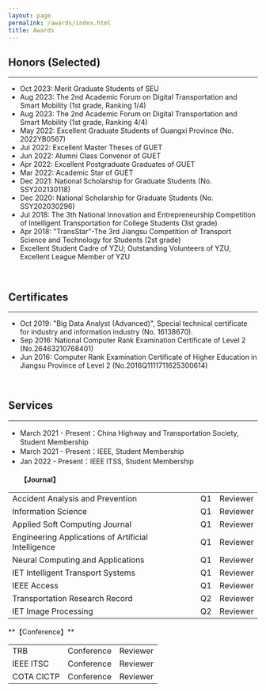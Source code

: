 ```yaml
---
layout: page
permalink: /awards/index.html
title: Awards
---
```


## Honors (Selected)
---
- Oct 2023:    Merit Graduate Students of SEU
- Aug 2023:   The 2nd Academic Forum on Digital Transportation and Smart Mobility (1st grade, Ranking 1/4)
- Aug 2023:   The 2nd Academic Forum on Digital Transportation and Smart Mobility (1st grade, Ranking 4/4)
- May 2022:  Excellent Graduate Students of Guangxi Province (No. 2022YB0567)
- Jul 2022:     Excellent Master Theses of GUET
- Jun 2022:    Alumni Class Convenor of GUET
- Apr 2022:   Excellent Postgraduate Graduates of GUET
- Mar 2022:   Academic Star of GUET
- Dec 2021:   National Scholarship for Graduate Students (No. SSY202130118)
- Dec 2020:   National Scholarship for Graduate Students (No. SSY202030296)
- Jul 2018:     The 3th National Innovation and Entrepreneurship Competition of Intelligent Transportation for College Students (3st grade)
- Apr 2018:   "TransStar"-The 3rd Jiangsu Competition of Transport Science and Technology for Students (2st grade)
- Excellent Student Cadre of YZU; Outstanding Volunteers of YZU, Excellent League Member of YZU 

<br>

## Certificates
---
- Oct 2019:  "Big Data Analyst (Advanced)", Special technical certificate for industry and information industry (No. 16138670).
- Sep 2016:  National Computer Rank Examination Certificate of Level 2 (No.26463210768401)
- Jun 2016:  Computer Rank Examination Certificate of Higher Education in Jiangsu Province of Level 2 (No.2016Q1111711625300614)

<br>

## Services
---
- March 2021 - Present：China Highway and Transportation Society, Student Membership
- March 2021 - Present：IEEE, Student Membership
- Jan 2022 - Present：IEEE ITSS, Student Membership
<br><br>
**【Journal】**
<table>
  <tr>
    <td>Accident Analysis and Prevention</td>
    <td>   Q1   </td>
    <td>Reviewer</td>
  </tr>
  <tr>
    <td>Information Science</td>
    <td>   Q1   </td>
    <td>Reviewer</td>
  </tr>
  <tr>
    <td>Applied Soft Computing Journal</td>
    <td>   Q1   </td>
    <td>Reviewer</td>
  </tr>
  <tr>
    <td>Engineering Applications of Artificial Intelligence</td>
    <td>   Q1   </td>
    <td>Reviewer</td>
  </tr>
  <tr>
    <td>Neural Computing and Applications</td>
    <td>   Q1   </td>
    <td>Reviewer</td>
  </tr>
  <tr>
    <td>IET Intelligent Transport Systems</td>
    <td>   Q1   </td>
    <td>Reviewer</td>
  </tr>
  <tr>
    <td>IEEE Access</td>
    <td>   Q1   </td>
    <td>Reviewer</td>
  </tr>
  <tr>
    <td>Transportation Research Record</td>
    <td>   Q2   </td>
    <td>Reviewer</td>
  </tr>
  <tr>
    <td>IET Image Processing</td>
    <td>   Q2   </td>
    <td>Reviewer</td>
  </tr>
</table>
**【Conference】**</br>
<table>
  <tr>
    <td>TRB</td>
    <td>   Conference   </td>
    <td>Reviewer</td>
  </tr>
  <tr>
    <td>IEEE ITSC</td>
    <td>   Conference   </td>
    <td>Reviewer</td>
  </tr>
  <tr>
    <td>COTA CICTP</td>
    <td>   Conference   </td>
    <td>Reviewer</td>
  </tr>
</table>





